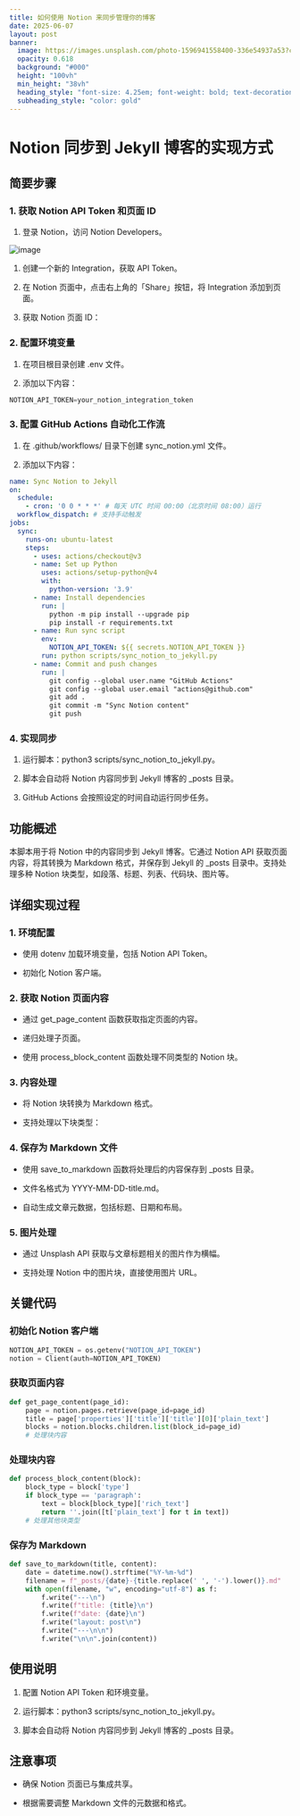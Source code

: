 ```yaml
---
title: 如何使用 Notion 来同步管理你的博客
date: 2025-06-07
layout: post
banner:
  image: https://images.unsplash.com/photo-1596941558400-336e54937a53?crop=entropy&cs=tinysrgb&fit=max&fm=jpg&ixid=M3w2OTIwMzJ8MHwxfHJhbmRvbXx8fHx8fHx8fDE3NDkzMTM1MDl8&ixlib=rb-4.1.0&q=80&w=1080
  opacity: 0.618
  background: "#000"
  height: "100vh"
  min_height: "38vh"
  heading_style: "font-size: 4.25em; font-weight: bold; text-decoration: underline"
  subheading_style: "color: gold"
---
```


# Notion 同步到 Jekyll 博客的实现方式

## 简要步骤

### 1. 获取 Notion API Token 和页面 ID

1. 登录 Notion，访问 Notion Developers。

![image](https://prod-files-secure.s3.us-west-2.amazonaws.com/a7a0cc5a-89b9-4cda-8686-1fba0ca52f40/d19c1afe-dea5-4312-9333-786b0ba83054/image.png?X-Amz-Algorithm=AWS4-HMAC-SHA256&X-Amz-Content-Sha256=UNSIGNED-PAYLOAD&X-Amz-Credential=ASIAZI2LB466SOYSR4GM%2F20250607%2Fus-west-2%2Fs3%2Faws4_request&X-Amz-Date=20250607T162509Z&X-Amz-Expires=3600&X-Amz-Security-Token=IQoJb3JpZ2luX2VjEJ7%2F%2F%2F%2F%2F%2F%2F%2F%2F%2FwEaCXVzLXdlc3QtMiJHMEUCIC5NVHsNFEFLEwEXZLeiz4pSjaiLcrH%2FBitXUHhk%2Fsp7AiEA%2FT8Z1bzXPzntQ3%2F8E6Ffib3OI6H6YyipoxQoj5ScssAq%2FwMIdxAAGgw2Mzc0MjMxODM4MDUiDEwCJxLaCW7c1z%2F9KSrcA8s%2FP7%2BHiu0UWu%2BBFaW%2FeFqi65DoE7P5kqKqSsIDgS6gi%2FImGNF0vdAi5u3gTr%2FPCD8BXPLK%2BxBUP9SblGjiFVSoxpnWBG4Dz64I0MWrCUWgbnq2JZvBR1z3da%2BjSonITzsh15qcWnbEjqdTHb4ryOFSU88puSM7syqWxW2%2B3R%2BBHjoaIv0GrejMqLH3vdrWE75hKaEaKm2kaxE%2BA84hnAbge86%2BL%2Baoj0M5xa8F0vroXV3wQRap4NppkhJ0kO0r2Tzuakpy9aZEgvVM5MEtMtprKyU43G%2FxYsnZcci%2BgqNXk%2BhXqlqEXTyN4gfG0kcDqLFcLdKI9Iry%2FPa59cacBQE7MmWD76m8%2BkC7JEUgiKuMd1cb6aIPk5eaTAqG0%2F5genQE46%2FXVZ5Vnmws0k%2FoLBMdlLLa7kjbITTRAF%2B34%2BPBWU03glta3WqrOlj6ELA7E5RU1RvvftKT6sckewsqCHoXF4bNDzgulRKlvOQxRo6tkxKcdJctE6cdgU39p9pUce0vAayzivRvWN3jQID5mkOso6m3RNzpT%2FofzeBvJG7YP3F2ujgmzqJaTyL%2BGgqjyXwhmlkgiRFOmBOex5NSO83xvvBEQztvtBGZF1BMCNgKN4n4KUjXpBXa0%2BO7MOCKkcIGOqUBX3GhD06vrFE9IPSABw42mZRAMj%2F6hqZM4sHmnJHDsSgMnCIW%2BU39lXwvoFg1vpRAO111%2FMmSfomnFIfpcXPEfbeq74hddQnuJnSxmruW0kvJGH2idTcSv%2BHp39M%2B83Td9F6fzd8IJeyE5B%2Fom0uwEy9uLElTnMGGjDRdjbpKbxvaRUdWE7NXxSf6jp%2FTZwxTIGPcX9l7dya1sfbVSlRSPPsEffaW&X-Amz-Signature=5891705905532af7a2cdbe213c6d9de7ab6ac5f649603edeb71f993fba260a11&X-Amz-SignedHeaders=host&x-id=GetObject)

1. 创建一个新的 Integration，获取 API Token。

1. 在 Notion 页面中，点击右上角的「Share」按钮，将 Integration 添加到页面。

1. 获取 Notion 页面 ID：


### 2. 配置环境变量

1. 在项目根目录创建 .env 文件。

1. 添加以下内容：

```javascript
NOTION_API_TOKEN=your_notion_integration_token
```

### 3. 配置 GitHub Actions 自动化工作流

1. 在 .github/workflows/ 目录下创建 sync_notion.yml 文件。

1. 添加以下内容：

```yaml
name: Sync Notion to Jekyll
on:
  schedule:
    - cron: '0 0 * * *' # 每天 UTC 时间 00:00（北京时间 08:00）运行
  workflow_dispatch: # 支持手动触发
jobs:
  sync:
    runs-on: ubuntu-latest
    steps:
      - uses: actions/checkout@v3
      - name: Set up Python
        uses: actions/setup-python@v4
        with:
          python-version: '3.9'
      - name: Install dependencies
        run: |
          python -m pip install --upgrade pip
          pip install -r requirements.txt
      - name: Run sync script
        env:
          NOTION_API_TOKEN: ${{ secrets.NOTION_API_TOKEN }}
        run: python scripts/sync_notion_to_jekyll.py
      - name: Commit and push changes
        run: |
          git config --global user.name "GitHub Actions"
          git config --global user.email "actions@github.com"
          git add .
          git commit -m "Sync Notion content"
          git push
```

### 4. 实现同步

1. 运行脚本：python3 scripts/sync_notion_to_jekyll.py。

1. 脚本会自动将 Notion 内容同步到 Jekyll 博客的 _posts 目录。

1. GitHub Actions 会按照设定的时间自动运行同步任务。

## 功能概述

本脚本用于将 Notion 中的内容同步到 Jekyll 博客。它通过 Notion API 获取页面内容，将其转换为 Markdown 格式，并保存到 Jekyll 的 _posts 目录中。支持处理多种 Notion 块类型，如段落、标题、列表、代码块、图片等。

## 详细实现过程

### 1. 环境配置

- 使用 dotenv 加载环境变量，包括 Notion API Token。

- 初始化 Notion 客户端。

### 2. 获取 Notion 页面内容

- 通过 get_page_content 函数获取指定页面的内容。

- 递归处理子页面。

- 使用 process_block_content 函数处理不同类型的 Notion 块。

### 3. 内容处理

- 将 Notion 块转换为 Markdown 格式。

- 支持处理以下块类型：


### 4. 保存为 Markdown 文件

- 使用 save_to_markdown 函数将处理后的内容保存到 _posts 目录。

- 文件名格式为 YYYY-MM-DD-title.md。

- 自动生成文章元数据，包括标题、日期和布局。

### 5. 图片处理

- 通过 Unsplash API 获取与文章标题相关的图片作为横幅。

- 支持处理 Notion 中的图片块，直接使用图片 URL。

## 关键代码

### 初始化 Notion 客户端

```python
NOTION_API_TOKEN = os.getenv("NOTION_API_TOKEN")
notion = Client(auth=NOTION_API_TOKEN)
```

### 获取页面内容

```python
def get_page_content(page_id):
    page = notion.pages.retrieve(page_id=page_id)
    title = page['properties']['title']['title'][0]['plain_text']
    blocks = notion.blocks.children.list(block_id=page_id)
    # 处理块内容
```

### 处理块内容

```python
def process_block_content(block):
    block_type = block['type']
    if block_type == 'paragraph':
        text = block[block_type]['rich_text']
        return ''.join([t['plain_text'] for t in text])
    # 处理其他块类型
```

### 保存为 Markdown

```python
def save_to_markdown(title, content):
    date = datetime.now().strftime("%Y-%m-%d")
    filename = f"_posts/{date}-{title.replace(' ', '-').lower()}.md"
    with open(filename, "w", encoding="utf-8") as f:
        f.write("---\n")
        f.write(f"title: {title}\n")
        f.write(f"date: {date}\n")
        f.write("layout: post\n")
        f.write("---\n\n")
        f.write("\n\n".join(content))
```

## 使用说明

1. 配置 Notion API Token 和环境变量。

1. 运行脚本：python3 scripts/sync_notion_to_jekyll.py。

1. 脚本会自动将 Notion 内容同步到 Jekyll 博客的 _posts 目录。

## 注意事项

- 确保 Notion 页面已与集成共享。

- 根据需要调整 Markdown 文件的元数据和格式。